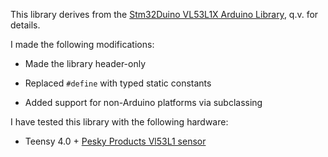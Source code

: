 This library derives from the 
[Stm32Duino VL53L1X Arduino Library](https://github.com/stm32duino/VL53L1X), q.v. for details.

I made the following modifications:

* Made the library header-only

* Replaced ```#define``` with typed static constants

* Added support for non-Arduino platforms via subclassing

I have tested this library with the following hardware:

* Teensy 4.0 + [Pesky Products Vl53L1 sensor](https://www.tindie.com/products/onehorse/vl53l1-long-range-proximity-sensor/)

